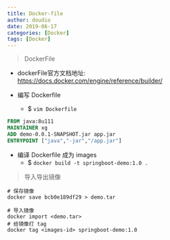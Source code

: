 ```yaml
---
title: Docker-file
author: doudio
date: 2019-06-17
categories: [Docker]
tags: [Docker]
---
```


> DockerFile

* dockerFile官方文档地址: https://docs.docker.com/engine/reference/builder/

* 编写 Dockerfile
  * $ `vim Dockerfile`

```dockerfile
FROM java:8u111
MAINTAINER xg
ADD demo-0.0.1-SNAPSHOT.jar app.jar
ENTRYPOINT ["java","-jar","/app.jar"]
```

* 编译 Dockerfile 成为 images
  * $ `docker build -t springboot-demo:1.0 .`

> 导入导出镜像

```shell
# 保存镜像
docker save bcb0e189df29 > demo.tar

# 导入镜像
docker import <demo.tar>
# 给镜像打 tag
docker tag <images-id> springboot-demo:1.0
```
